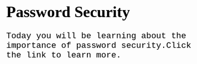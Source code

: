 <Password Security> 
<html>
<head>
<style>
h1 {
  color: black;
  font-family: verdana;
  font-size: 300%;

}
p  {
  font-family: courier;
  font-size: 160%;
}
</style>
</head>
<body>

<h1>Password Security</h1>
<p>Today you will be learning about the importance of password security.Click the link to learn more.</p>

</body>
</html>
<style>
p {
 color: black;
 }
 </style>
 <style>
 p {
 border: 4px
 border: black
   
 </style>
 
 
 
 
